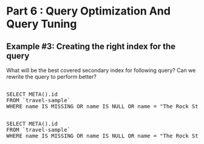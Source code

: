 # Part 6 : Query Optimization And Query Tuning

## Example #3: Creating the right index for the query


What will be the  best covered secondary index for following query?
Can we rewrite the query to perform better?
<pre> 
SELECT META().id
FROM `travel-sample`
WHERE name IS MISSING OR name IS NULL OR name = "The Rock Store";
</pre>

<pre id="example"> 
SELECT META().id
FROM `travel-sample`
WHERE name IS MISSING OR name IS NULL OR name = "The Rock Store";
</pre>
